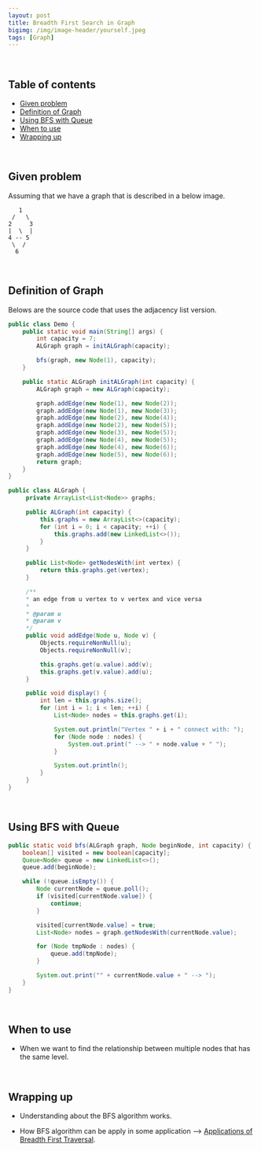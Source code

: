 ```yaml
---
layout: post
title: Breadth First Search in Graph
bigimg: /img/image-header/yourself.jpeg
tags: [Graph]
---
```




<br>

## Table of contents
- [Given problem](#given-problem)
- [Definition of Graph](#definition-of-queue)
- [Using BFS with Queue](#using-bfs-with-queue)
- [When to use](#when-to-use)
- [Wrapping up](#wrapping-up)

<br>

## Given problem

Assuming that we have a graph that is described in a below image.

```
   1
 /   \
2     3
|  \  |
4 -- 5
 \  /
  6
```


<br>

## Definition of Graph

Belows are the source code that uses the adjacency list version.

```java
public class Demo {
    public static void main(String[] args) {
        int capacity = 7;
        ALGraph graph = initALGraph(capacity);

        bfs(graph, new Node(1), capacity);
    }

    public static ALGraph initALGraph(int capacity) {
        ALGraph graph = new ALGraph(capacity);

        graph.addEdge(new Node(1), new Node(2));
        graph.addEdge(new Node(1), new Node(3));
        graph.addEdge(new Node(2), new Node(4));
        graph.addEdge(new Node(2), new Node(5));
        graph.addEdge(new Node(3), new Node(5));
        graph.addEdge(new Node(4), new Node(5));
        graph.addEdge(new Node(4), new Node(6));
        graph.addEdge(new Node(5), new Node(6));
        return graph;
    }
}

public class ALGraph {
     private ArrayList<List<Node>> graphs;

     public ALGraph(int capacity) {
         this.graphs = new ArrayList<>(capacity);
         for (int i = 0; i < capacity; ++i) {
             this.graphs.add(new LinkedList<>());
         }
     }

     public List<Node> getNodesWith(int vertex) {
         return this.graphs.get(vertex);
     }

     /**
     * an edge from u vertex to v vertex and vice versa
     *
     * @param u
     * @param v
     */
     public void addEdge(Node u, Node v) {
         Objects.requireNonNull(u);
         Objects.requireNonNull(v);

         this.graphs.get(u.value).add(v);
         this.graphs.get(v.value).add(u);
     }

     public void display() {
         int len = this.graphs.size();
         for (int i = 1; i < len; ++i) {
             List<Node> nodes = this.graphs.get(i);

             System.out.println("Vertex " + i + " connect with: ");
             for (Node node : nodes) {
                 System.out.print(" --> " + node.value + " ");
             }

             System.out.println();
         }
     }
}
```


<br>

## Using BFS with Queue

```java
public static void bfs(ALGraph graph, Node beginNode, int capacity) {
    boolean[] visited = new boolean[capacity];
    Queue<Node> queue = new LinkedList<>();
    queue.add(beginNode);

    while (!queue.isEmpty()) {
        Node currentNode = queue.poll();
        if (visited[currentNode.value]) {
            continue;
        }

        visited[currentNode.value] = true;
        List<Node> nodes = graph.getNodesWith(currentNode.value);

        for (Node tmpNode : nodes) {
            queue.add(tmpNode);
        }

        System.out.print("" + currentNode.value + " --> ");
    }
}
```

<br>

## When to use

- When we want to find the relationship between multiple nodes that has the same level.

<br>

## Wrapping up

- Understanding about the BFS algorithm works.

- How BFS algorithm can be apply in some application --> [Applications of Breadth First Traversal](https://www.geeksforgeeks.org/applications-of-breadth-first-traversal/?ref=lbp).

